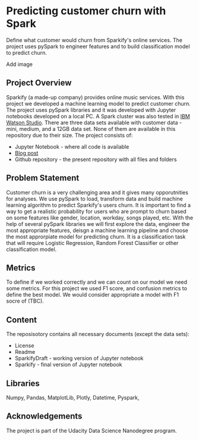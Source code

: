 # Predicting customer churn with Spark
Define what customer would churn from Sparkify's online services. The project uses pySpark to engineer features and to build classification model to predict churn.

Add image

## Project Overview
Sparkify (a made-up company) provides online music services. With this project we developed a machine learning model to predict customer churn. The project uses pySpark libraries and it was developed with Jupyter notebooks developed on a local PC. A Spark cluster was also tested in [IBM Watson Studio](https://www.ibm.com/cloud/watson-studio). There are three data sets available with customer data - mini, medium, and a 12GB data set. None of them are available in this repository due to their size. The project consists of:
- Jupyter Notebook - where all code is available
- [Blog post](https://medium.com/p/e7a4307870be/edit)
- Github repository - the present repository with all files and folders

## Problem Statement
Customer churn is a very challenging area and it gives many opporutnities for analyses. We use pySpark to load, transform data and build machine learning algorithm to predict Sparkify's users churn. It is important to find a way to get a realistic probability for users who are prompt to churn based on some features like gender, location, workday, songs played, etc. With the help of several pySpark libraries we will first explore the data, engineer the most appropriate features, deisgn a machine learning pipeline and choose the most approrpiate model for predicting churn. It is a classification task that will require Logistic Regression, Random Forest Classifier or other classification model.

## Metrics
To define if we worked correctly and we can count on our model we need some metrics. For this project we used F1 score, and confusion metrics to define the best model. We would consider appropriate a model with F1 socre of (TBC).

## Content
The reposisotory contains all necessary documents (except the data sets):
- License
- Readme
- SparkifyDraft - working version of Jupyter notebook
- Sparkify - final version of Jupyter notebook

## Libraries
Numpy, Pandas, MatplotLib, Plotly, Datetime, Pyspark, 

## Acknowledgements
The project is part of the Udacity Data Science Nanodegree program. 
